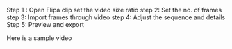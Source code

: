 Step 1 : Open Flipa clip set the video size ratio
step 2: Set the no. of frames 
step 3: Import frames through video 
step 4: Adjust the sequence and details
Step 5: Preview and export 

Here is a sample video

